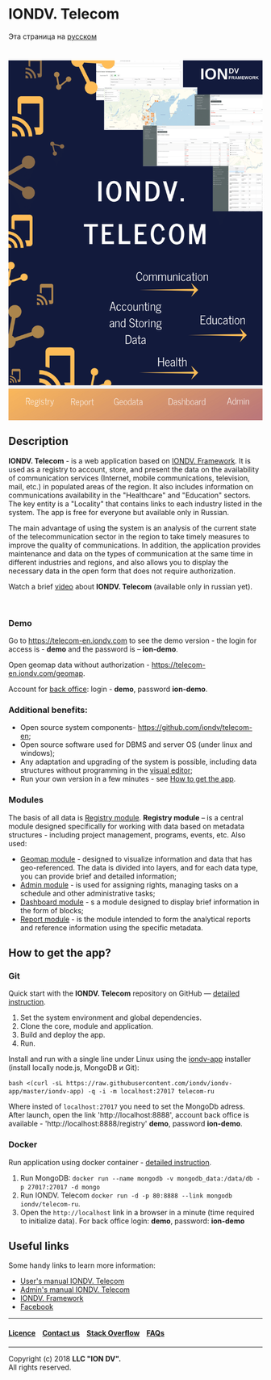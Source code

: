 # IONDV. Telecom

Эта страница на [русском](https://github.com/iondv/telecom-ru/edit/master/README.md)

<h1 align="center"> <img src="/images/telecom.png" alt="IONDV. Telecom" align="center"></h1>  

## Description  

**IONDV. Telecom** - is a web application based on [IONDV. Framework](https://iondv.com). It is used as a registry to account, store, and present the data on the 
availability of communication services (Internet, mobile communications, television, mail, etc.) in populated areas of the region. 
It also includes information on communications availability in the "Healthcare" and "Education" sectors. The key entity is a "Locality" that contains links to each industry listed in the system. 
The app is free for everyone but available only in Russian.

The main advantage of using the system is an analysis of the current state of the telecommunication sector in the region to take timely measures to improve the quality of communications.
In addition, the application provides maintenance and data on the types of communication at the same time in different industries and regions, and also allows you to display the necessary data in the open form that does not require authorization.

Watch a brief [video](https://www.youtube.com/watch?v=r7NjctIR9bA&feature=youtu.be) about **IONDV. Telecom** (available only in russian yet).

<a href="https://www.youtube.com/watch?v=r7NjctIR9bA&feature=youtu.be" target="_blank"><img src="/images/IONDV.Telecom_video.png" height="250px" alt="" title=""></a>

### Demo

Go to https://telecom-en.iondv.com to see the demo version - the login for access is - **demo** and the password is – **ion-demo**.

Open geomap data without authorization - https://telecom-en.iondv.com/geomap.

Account for [back office](https://telecom-en.iondv.com/registry): login - **demo**, password **ion-demo**. 

### Additional benefits:
 
* Open source system components- https://github.com/iondv/telecom-en;
* Open source software used for DBMS and server OS (under linux and windows);
* Any adaptation and upgrading of the system is possible, including data structures without programming in the [visual editor](https://studio.iondv.com);
* Run your own version in a few minutes - see [How to get the app](#how-to-get-the-app?).

### Modules

The basis of all data is [Registry module](https://github.com/iondv/registry). **Registry module** – is a central module designed specifically for working with data based on metadata structures - including project management, programs, events, etc.
Also used: 

* [Geomap module](https://github.com/iondv/geomap) - designed to visualize information and data that has geo-referenced. The data is divided into layers, and for each data type, you can provide brief and detailed information; 
* [Admin module](https://github.com/iondv/ionadmin) - is used for assigning rights, managing tasks on a schedule and other administrative tasks; 
* [Dashboard module](https://github.com/iondv/dashboard) - s a module designed to display brief information in the form of blocks;
* [Report module](https://github.com/iondv/report) - is the module intended to form the analytical reports and reference information using the specific metadata.  

## How to get the app?  

### Git

Quick start with the **IONDV. Telecom** repository on GitHub — [detailed instruction](https://github.com/iondv/framework#quick-start-with-the-repository).  

1. Set the system environment and global dependencies.
2. Clone the core, module and application.
3. Build and deploy the app.
4. Run.

Install and run with a single line under Linux using the [iondv-app](https://github.com/iondv/iondv-app) installer (install lоcally node.js, MongoDB и Git):
```
bash <(curl -sL https://raw.githubusercontent.com/iondv/iondv-app/master/iondv-app) -q -i -m localhost:27017 telecom-ru
```
Where insted of `localhost:27017` you need to set the MongoDb adress. After launch, open the link 'http://localhost:8888', account back office is available - 'http://localhost:8888/registry' **demo**, password **ion-demo**.

### Docker

Run application using docker container - [detailed instruction](https://hub.docker.com/r/iondv/telecom-ru).

1. Run MongoDB: `docker run --name mongodb -v mongodb_data:/data/db -p 27017:27017 -d mongo`
2. Run IONDV. Telecom `docker run -d -p 80:8888 --link mongodb iondv/telecom-ru`.
3. Open the `http://localhost` link in a browser in a minute (time required to initialize data). For back office login: **demo**, password: **ion-demo** 

## Useful links

Some handy links to learn more information:

* [User's manual IONDV. Telecom](manuals/RP_telecom.docx)
* [Admin's manual IONDV. Telecom](manuals/RA_telecom.docx)
* [IONDV. Framework](https://iondv.com/) 
* [Facebook](https://www.facebook.com/iondv/)

--------------------------------------------------------------------------  


#### [Licence](/LICENSE) &ensp; [Contact us](https://iondv.com/contacts) &ensp; [Stack Overflow](https://stackoverflow.com/questions/tagged/iondv) &ensp; [FAQs](/faqs.md)          
<div><img src="https://mc.iondv.com/watch/local/docs/telecom-ru" style="position:absolute; left:-9999px;" height=1 width=1 alt="iondv metrics"></div>


--------------------------------------------------------------------------  

Copyright (c) 2018 **LLC "ION DV".**  
All rights reserved.

